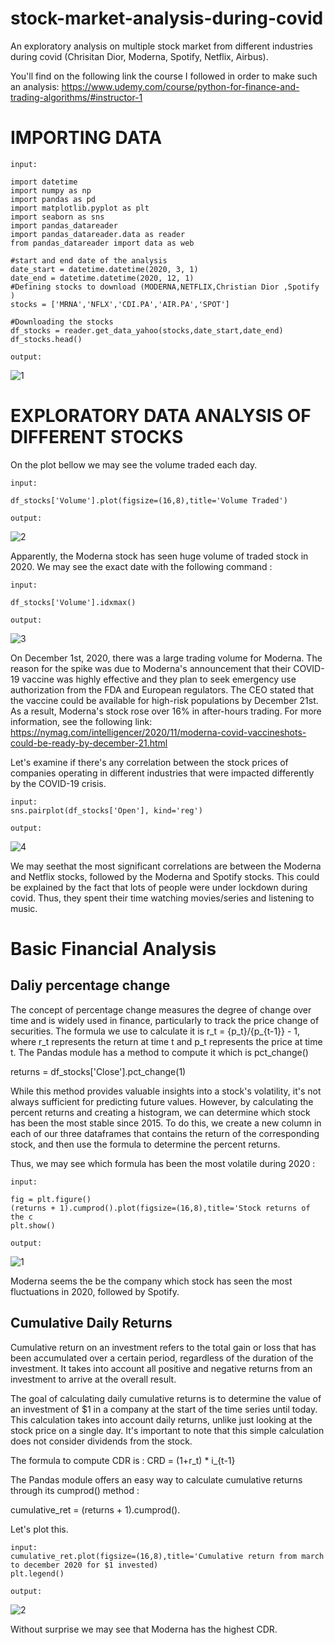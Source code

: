 # stock-market-analysis-during-covid
An exploratory analysis on multiple stock market from different industries during covid (Chrisitan Dior, Moderna, Spotify, Netflix, Airbus).

You'll find on the following link the course I followed in order to make such an analysis: https://www.udemy.com/course/python-for-finance-and-trading-algorithms/#instructor-1

# IMPORTING DATA

```
input:

import datetime
import numpy as np
import pandas as pd
import matplotlib.pyplot as plt
import seaborn as sns
import pandas_datareader
import pandas_datareader.data as reader
from pandas_datareader import data as web

#start and end date of the analysis
date_start = datetime.datetime(2020, 3, 1)
date_end = datetime.datetime(2020, 12, 1)
#Defining stocks to download (MODERNA,NETFLIX,Christian Dior ,Spotify )
stocks = ['MRNA','NFLX','CDI.PA','AIR.PA','SPOT']

#Downloading the stocks
df_stocks = reader.get_data_yahoo(stocks,date_start,date_end)
df_stocks.head()
```
```
output:
```
![1](https://user-images.githubusercontent.com/117467104/215828405-44083fd0-b1fb-4114-845f-a130173f4841.png)

# EXPLORATORY DATA ANALYSIS OF DIFFERENT STOCKS

On the plot bellow we may see the volume traded each day.

```
input:

df_stocks['Volume'].plot(figsize=(16,8),title='Volume Traded')
```
```
output:
```
![2](https://user-images.githubusercontent.com/117467104/215829267-41c5a754-bdc7-4356-b4c7-9f6450f05a0e.png)

Apparently, the Moderna stock has seen huge volume of traded stock in 2020. We may see the exact date with the following command :
```
input:

df_stocks['Volume'].idxmax()
```
```
output:
```
![3](https://user-images.githubusercontent.com/117467104/215829834-a0eb11ea-e711-4c95-bdde-ce06d1a8ed83.png)

On December 1st, 2020, there was a large trading volume for Moderna. The reason for the spike was due to Moderna's announcement that their COVID-19 vaccine was highly effective and they plan to seek emergency use authorization from the FDA and European regulators. The CEO stated that the vaccine could be available for high-risk populations by December 21st. As a result, Moderna's stock rose over 16% in after-hours trading. For more information, see the following link: https://nymag.com/intelligencer/2020/11/moderna-covid-vaccineshots-could-be-ready-by-december-21.html


Let's examine if there's any correlation between the stock prices of companies operating in different industries that were impacted differently by the COVID-19 crisis.
```
input:
sns.pairplot(df_stocks['Open'], kind='reg')
```
```
output:
```
![4](https://user-images.githubusercontent.com/117467104/215831018-a1264efa-5353-4202-ad1c-96b942bdebb7.png)

We may seethat the most significant correlations are between the Moderna and Netflix stocks, followed by the Moderna and Spotify stocks. This could be explained by the fact that lots of people were under lockdown during covid. Thus, they spent their time watching movies/series and listening to music.

# Basic Financial Analysis

## Daliy percentage change

The concept of percentage change measures the degree of change over time and is widely used in finance, particularly to track the price change of securities. The formula we use to calculate it is r_t = {p_t}/{p_{t-1}} - 1, where r_t represents the return at time t and p_t represents the price at time t. The Pandas module has a method to compute it which is pct_change()

returns = df_stocks['Close'].pct_change(1)

While this method provides valuable insights into a stock's volatility, it's not always sufficient for predicting future values. However, by calculating the percent returns and creating a histogram, we can determine which stock has been the most stable since 2015. To do this, we create a new column in each of our three dataframes that contains the return of the corresponding stock, and then use the formula to determine the percent returns.

Thus, we may see which formula has been the most volatile during 2020 :

```
input:

fig = plt.figure()
(returns + 1).cumprod().plot(figsize=(16,8),title='Stock returns of the c
plt.show()
```
```
output:
```
![1](https://user-images.githubusercontent.com/117467104/216958585-3fbc300c-8d85-4786-bd6f-7ecc9b7ba786.png)


Moderna seems the be the company which stock has seen the most fluctuations in 2020, followed by Spotify.

## Cumulative Daily Returns

Cumulative return on an investment refers to the total gain or loss that has been accumulated over a certain period, regardless of the duration of the investment. It takes into account all positive and negative returns from an investment to arrive at the overall result.

The goal of calculating daily cumulative returns is to determine the value of an investment of $1 in a company at the start of the time series until today. This calculation takes into account daily returns, unlike just looking at the stock price on a single day. It's important to note that this simple calculation does not consider dividends from the stock.

 The formula to compute CDR is : CRD = (1+r_t) * i_{t-1}

The Pandas module offers an easy way to calculate cumulative returns through its cumprod() method :

cumulative_ret = (returns + 1).cumprod().

Let's plot this.

```
input:
cumulative_ret.plot(figsize=(16,8),title='Cumulative return from march to december 2020 for $1 invested)
plt.legend()
```
```
output:
```
![2](https://user-images.githubusercontent.com/117467104/216961336-2d84d1da-c73d-49f5-8dd8-cbc160a707f9.png)

Without surprise we may see that Moderna has the highest CDR.


